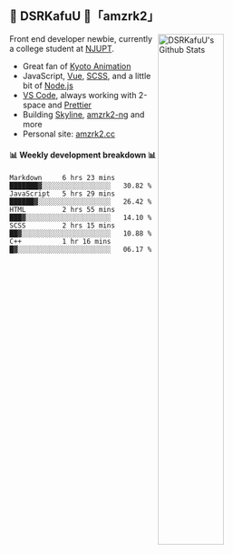 ## 🍥 DSRKafuU 🍥「amzrk2」

<img align="right" alt="DSRKafuU's Github Stats" width="48%" src="https://github-readme-stats.vercel.app/api?username=amzrk2&count_private=true&show_icons=true&title_color=7793cc&icon_color=7793cc&text_color=595858&bg_color=ffffff" />

Front end developer newbie, currently a college student at [NJUPT](https://www.njupt.edu.cn/).

- Great fan of [Kyoto Animation](https://www.kyotoanimation.co.jp/)
- JavaScript, [Vue](https://vuejs.org/), [SCSS](https://sass-lang.com/), and a little bit of [Node.js](https://nodejs.org/)
- [VS Code](https://code.visualstudio.com), always working with 2-space and [Prettier](https://prettier.io/)
- Building [Skyline](https://github.com/amzrk2/skyline-overlay), [amzrk2-ng](https://github.com/amzrk2/amzrk2-ng) and more
- Personal site: [amzrk2.cc](https://amzrk2.cc/)

#### :bar_chart: Weekly development breakdown :bar_chart:

<!--START_SECTION:waka-->
```text
Markdown     6 hrs 23 mins   ███████▓░░░░░░░░░░░░░░░░░   30.82 % 
JavaScript   5 hrs 29 mins   ██████▓░░░░░░░░░░░░░░░░░░   26.42 % 
HTML         2 hrs 55 mins   ███▓░░░░░░░░░░░░░░░░░░░░░   14.10 % 
SCSS         2 hrs 15 mins   ██▓░░░░░░░░░░░░░░░░░░░░░░   10.88 % 
C++          1 hr 16 mins    █▓░░░░░░░░░░░░░░░░░░░░░░░   06.17 % 
```
<!--END_SECTION:waka-->

